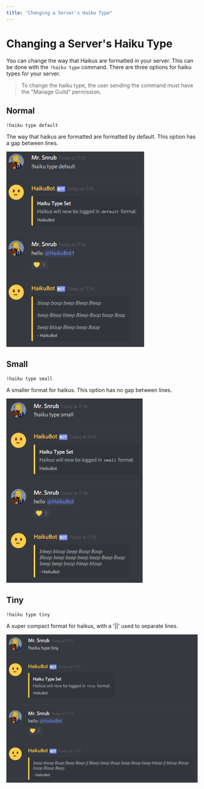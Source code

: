 ```yaml
---
title: "Changing a Server's Haiku Type"
---
```


# Changing a Server's Haiku Type

You can change the way that Haikus are formatted in your server. This can be done with the `!haiku type` command. There are three options for haiku types for your server.

> To change the haiku type, the user sending the command must have the "Manage Guild" permission.

## Normal

```command
!haiku type default
```

The way that haikus are formatted are formatted by default. This option has a gap between lines.

![Normal Haiku Format](/assets/img/haiku-type-normal.png)

## Small

```command
!haiku type small
```

A smaller format for haikus. This option has no gap between lines.

![Normal Haiku Format](/assets/img/haiku-type-small.png)

## Tiny

```command
!haiku type tiny
```

A super compact format for haikus, with a '\|\|' used to separate lines.

![Normal Haiku Format](/assets/img/haiku-type-tiny.png)